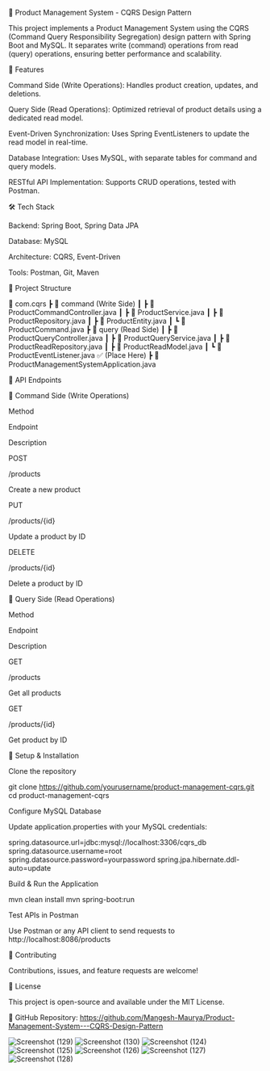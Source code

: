 📌 Product Management System - CQRS Design Pattern

This project implements a Product Management System using the CQRS (Command Query Responsibility Segregation) design pattern with Spring Boot and MySQL. It separates write (command) operations from read (query) operations, ensuring better performance and scalability.

🚀 Features

Command Side (Write Operations): Handles product creation, updates, and deletions.

Query Side (Read Operations): Optimized retrieval of product details using a dedicated read model.

Event-Driven Synchronization: Uses Spring EventListeners to update the read model in real-time.

Database Integration: Uses MySQL, with separate tables for command and query models.

RESTful API Implementation: Supports CRUD operations, tested with Postman.

🛠 Tech Stack

Backend: Spring Boot, Spring Data JPA

Database: MySQL

Architecture: CQRS, Event-Driven

Tools: Postman, Git, Maven

📂 Project Structure

📂 com.cqrs
 ┣ 📂 command (Write Side)
 ┃ ┣ 📜 ProductCommandController.java
 ┃ ┣ 📜 ProductService.java
 ┃ ┣ 📜 ProductRepository.java
 ┃ ┣ 📜 ProductEntity.java
 ┃ ┗ 📜 ProductCommand.java
 ┣ 📂 query (Read Side)
 ┃ ┣ 📜 ProductQueryController.java
 ┃ ┣ 📜 ProductQueryService.java
 ┃ ┣ 📜 ProductReadRepository.java
 ┃ ┣ 📜 ProductReadModel.java
 ┃ ┗ 📜 ProductEventListener.java ✅ (Place Here)
 ┣ 📜 ProductManagementSystemApplication.java

📝 API Endpoints

📌 Command Side (Write Operations)

Method

Endpoint

Description

POST

/products

Create a new product

PUT

/products/{id}

Update a product by ID

DELETE

/products/{id}

Delete a product by ID

📌 Query Side (Read Operations)

Method

Endpoint

Description

GET

/products

Get all products

GET

/products/{id}

Get product by ID

🔧 Setup & Installation

Clone the repository

git clone https://github.com/yourusername/product-management-cqrs.git
cd product-management-cqrs

Configure MySQL Database

Update application.properties with your MySQL credentials:

spring.datasource.url=jdbc:mysql://localhost:3306/cqrs_db
spring.datasource.username=root
spring.datasource.password=yourpassword
spring.jpa.hibernate.ddl-auto=update


Build & Run the Application

mvn clean install
mvn spring-boot:run

Test APIs in Postman

Use Postman or any API client to send requests to http://localhost:8086/products

🤝 Contributing

Contributions, issues, and feature requests are welcome!

📜 License

This project is open-source and available under the MIT License.

🔗 GitHub Repository: https://github.com/Mangesh-Maurya/Product-Management-System---CQRS-Design-Pattern

![Screenshot (129)](https://github.com/user-attachments/assets/7f7167a8-43dc-4798-86af-331ea2367455)
![Screenshot (130)](https://github.com/user-attachments/assets/6154f738-f2ba-4097-b131-18e063e7d674)
![Screenshot (124)](https://github.com/user-attachments/assets/87ff2f52-343b-4d7c-922f-503df3777f0b)
![Screenshot (125)](https://github.com/user-attachments/assets/3a22acdf-2e41-44a6-b497-4233de30ace3)
![Screenshot (126)](https://github.com/user-attachments/assets/537f2b7a-12de-4d70-b478-d5b452fad058)
![Screenshot (127)](https://github.com/user-attachments/assets/edaee860-2f6f-466b-ba6a-c3758b5bc07a)
![Screenshot (128)](https://github.com/user-attachments/assets/ae66074b-35c4-485b-8be4-f28252698ea0)

